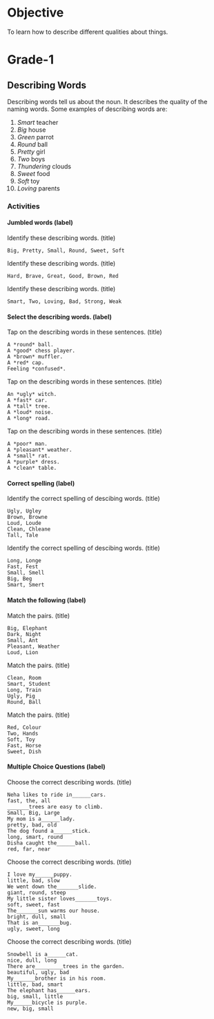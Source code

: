 # Objective

To learn how to describe different qualities about things.

# Grade-1

## Describing Words

Describing words tell us about the noun. It describes the quality of the naming words. Some examples of describing words are:
1. *Smart* teacher
2. *Big* house
3. *Green* parrot
4. *Round* ball
5. *Pretty* girl
6. *Two* boys
7. *Thundering* clouds
8. *Sweet* food
9. *Soft* toy
10. *Loving* parents

### Activities

#### Jumbled words (label)

Identify these describing words. (title)
```
Big, Pretty, Small, Round, Sweet, Soft
```

Identify these describing words. (title)
```
Hard, Brave, Great, Good, Brown, Red
```

Identify these describing words. (title)
```
Smart, Two, Loving, Bad, Strong, Weak
```

#### Select the describing words. (label)

Tap on the describing words in these sentences. (title)
```
A *round* ball.
A *good* chess player.
A *brown* muffler.
A *red* cap.
Feeling *confused*.
```

Tap on the describing words in these sentences. (title)
```
An *ugly* witch.
A *fast* car.
A *tall* tree.
A *loud* noise.
A *long* road.
```

Tap on the describing words in these sentences. (title)
```
A *poor* man.
A *pleasant* weather.
A *small* rat.
A *purple* dress.
A *clean* table.
```

#### Correct spelling (label)

Identify the correct spelling of descibing words. (title)
```
Ugly, Ugley
Brown, Browne
Loud, Loude
Clean, Chleane
Tall, Tale
```

Identify the correct spelling of descibing words. (title)
```
Long, Longe
Fast, Fest
Small, Smell
Big, Beg
Smart, Smert
```

#### Match the following (label)

Match the pairs. (title)
```
Big, Elephant
Dark, Night
Small, Ant
Pleasant, Weather
Loud, Lion
```

Match the pairs. (title)
```
Clean, Room
Smart, Student
Long, Train
Ugly, Pig
Round, Ball
```


Match the pairs. (title)
```
Red, Colour
Two, Hands
Soft, Toy
Fast, Horse
Sweet, Dish
```

#### Multiple Choice Questions (label)

Choose the correct describing words. (title)
```
Neha likes to ride in______cars.
fast, the, all
_______trees are easy to climb.
Small, Big, Large
My mom is a______lady.
pretty, bad, old
The dog found a______stick.
long, smart, round
Disha caught the______ball.
red, far, near
```

Choose the correct describing words. (title)
```
I love my______puppy.
little, bad, slow
We went down the_______slide.
giant, round, steep
My little sister loves_______toys.
soft, sweet, fast
The_______sun warms our house.
bright, dull, small
That is an_______bug.
ugly, sweet, long
```

Choose the correct describing words. (title)
```
Snowbell is a______cat.
nice, dull, long
There are_________trees in the garden.
beautiful, ugly, bad
My_______brother is in his room.
little, bad, smart
The elephant has______ears.
big, small, little
My______bicycle is purple.
new, big, small
```
